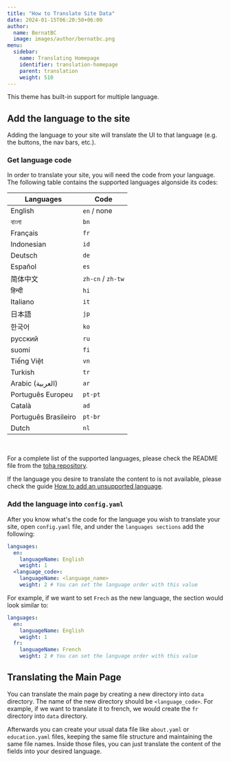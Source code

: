 ```yaml
---
title: "How to Translate Site Data"
date: 2024-01-15T06:20:50+06:00
author:
  name: BernatBC
  image: images/author/bernatbc.png
menu:
  sidebar:
    name: Translating Homepage
    identifier: translation-homepage
    parent: translation
    weight: 510
---
```


This theme has built-in support for multiple language.

## Add the language to the site

Adding the language to your site will translate the UI to that language (e.g. the buttons, the nav bars, etc.).

### Get language code

In order to translate your site, you will need the code from your language. The following table contains the supported languages algonside its codes:

| Languages            | Code              |
|----------------------|-------------------|
| English              | `en` / none       |
| বাংলা                 | `bn`              |
| Français             | `fr`              |
| Indonesian           | `id`              |
| Deutsch              | `de`              |
| Español              | `es`              |
| 简体中文              | `zh-cn` / `zh-tw` |
| हिन्दी                  | `hi`              |
| Italiano             | `it`              |
| 日本語                | `jp`              |
| 한국어                | `ko`              |
| русский              | `ru`              |
| suomi                | `fi`              |
| Tiếng Việt           | `vn`              |
| Turkish              | `tr`              |
| Arabic (العربية)        | `ar`              |
| Português Europeu    | `pt-pt`           |
| Català               | `ad`              |
| Português Brasileiro | `pt-br`           |
| Dutch                | `nl`              |

</br>

For a complete list of the supported languages, please check the README file from the [toha repository](https://github.com/hugo-toha/toha).

If the language you desire to translate the content to is not available, please check the guide [How to add an unsupported language](/posts/translation/new-language/).

### Add the language into `config.yaml`

After you know what's the code for the language you wish to translate your site, open `config.yaml` file, and under the `languages sections` add the following:

```yaml
languages:
  en:
    languageName: English
    weight: 1
  <language_code>:
    languageName: <language_name>
    weight: 2 # You can set the language order with this value

```

For example, if we want to set `Frech` as the new language, the section would look similar to:

```yaml
languages:
  en:
    languageName: English
    weight: 1
  fr:
    languageName: French
    weight: 2 # You can set the language order with this value

```

## Translating the Main Page

You can translate the main page by creating a new directory into `data` directory. The name of the new directory should be `<language_code>`. For example, if we want to translate it to french, we would create the `fr` directory into `data` directory.

Afterwards you can create your usual data file like `about.yaml` or `education.yaml` files, keeping the same file structure and maintaining the same file names. Inside those files, you can just translate the content of the fields into your desired language. 